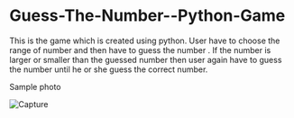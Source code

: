 # Guess-The-Number--Python-Game
This is the game which is created using python. User have to choose the range of number and then have to guess the number . If the number is larger or smaller than the  guessed number then user again have to guess the number until he or she guess the correct number.

Sample photo

![Capture](https://user-images.githubusercontent.com/88853775/150065332-9fc59ab6-6897-4d6d-a5af-61d65b64c0ae.PNG)
